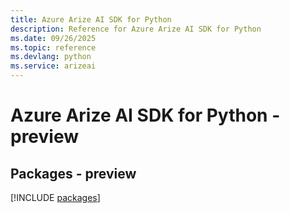 ```yaml
---
title: Azure Arize AI SDK for Python
description: Reference for Azure Arize AI SDK for Python
ms.date: 09/26/2025
ms.topic: reference
ms.devlang: python
ms.service: arizeai
---
```

# Azure Arize AI SDK for Python - preview
## Packages - preview
[!INCLUDE [packages](arize-ai-index.md)]